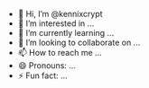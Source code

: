 - 👋 Hi, I’m @kennixcrypt
- 👀 I’m interested in ...
- 🌱 I’m currently learning ...
- 💞️ I’m looking to collaborate on ...
- 📫 How to reach me ...
- 😄 Pronouns: ...
- ⚡ Fun fact: ...

<!---
kennixcrypt/kennixcrypt is a ✨ special ✨ repository because its `README.md` (this file) appears on your GitHub profile.
You can click the Preview link to take a look at your changes.
--->
